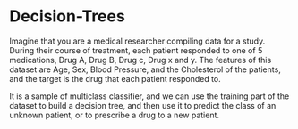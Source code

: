 # Decision-Trees
Imagine that you are a medical researcher compiling data for a study. During their course of treatment, each patient responded to one of 5 medications, Drug A, Drug B, Drug c, Drug x and y. The features of this dataset are Age, Sex, Blood Pressure, and the Cholesterol of the patients, and the target is the drug that each patient responded to.

It is a sample of multiclass classifier, and we can use the training part of the dataset to build a decision tree, and then use it to predict the class of an unknown patient, or to prescribe a drug to a new patient.
